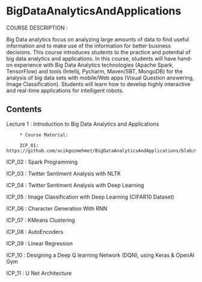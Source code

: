 # BigDataAnalyticsAndApplications
COURSE DESCRIPTION :

Big Data analytics focus on analyzing large amounts of data to find useful information and to make use of the information for better business decisions. This course introduces students to the practice and potential of big data analytics and applications. In this course, students will have hand-on experience with Big Data Analytics technologies (Apache Spark, TensorFlow) and tools (Intellij, Pycharm, Maven/SBT, MongoDB) for the analysis of big data sets with mobile/Web apps (Visual Question answering, Image Classification). Students will learn how to develop highly interactive and real-time applications for intelligent robots.

## Contents 
Lecture 1 : Introduction to Big Data Analytics and Applications

         * Course Material:  
         
         ICP_01: https://github.com/acikgozmehmet/BigDataAnalyticsAndApplications/blob/master/ICP_01/SourceCode/ICP_01.ipynb

ICP_02 : Spark Programming

ICP_03 : Twitter Sentiment Analysis with NLTK

ICP_04 : Twitter Sentiment Analysis with Deep Learning

ICP_05 : Image Classification with Deep Learning (CIFAR10 Dataset)

ICP_06 : Character Generation With RNN

ICP_07 : KMeans Clustering

ICP_08 : AutoEncoders

ICP_09 : Linear Regression

ICP_10 : Designing a Deep Q learning Network (DQN), using Keras & OpenAI Gym

ICP_11 : U Net Architecture

